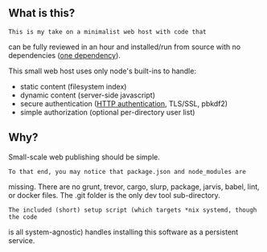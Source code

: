 
## What is this?
	This is my take on a minimalist web host with code that
can be fully reviewed in an hour and installed/run from
source with no dependencies ([one dependency](https://nodejs.org)).

This small web host uses only node's built-ins to handle:
 - static content (filesystem index)
 - dynamic content (server-side javascript)
 - secure authentication ([HTTP authentication](https://tools.ietf.org/html/rfc7617), TLS/SSL, pbkdf2)
 - simple authorization (optional per-directory user list)

## Why?
Small-scale web publishing should be simple.

	To that end, you may notice that package.json and node_modules are
missing. There are no grunt, trevor, cargo, slurp, package, jarvis,
babel, lint, or docker files. The .git folder is the only dev tool
sub-directory.

	The included (short) setup script (which targets *nix systemd, though the code
is all system-agnostic) handles installing this software as a persistent
service.
